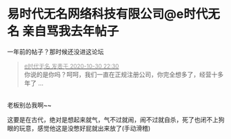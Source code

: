 # 易时代无名网络科技有限公司@e时代无名 亲自骂我去年帖子


一年前的帖子？那时候还没进这论坛

<div class="quote"><blockquote><font size="2"><a href="https://www.hostloc.com/forum.php?mod=redirect&amp;goto=findpost&amp;pid=9378491&amp;ptid=759088" target="_blank"><font color="#999999">e时代无名 发表于 2020-10-30 22:30</font></a></font><br />
你说的是你吗？呵呵，我们一直在正规注册公司，你完全想多了，经营十多年了 ...</blockquote></div><br />
老板别怂我啊~~

这要是在古代，绝对是想起来就气，气不过就闹，闹不过就自杀，死了也闭不上狗眼的玩意，感觉他这是没憋好屁就出来放了(手动滑稽)
